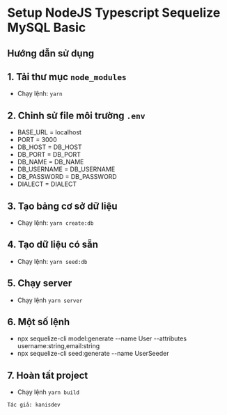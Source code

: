 # Setup NodeJS Typescript Sequelize MySQL Basic

## Hướng dẫn sử dụng

## 1. Tải thư mục `node_modules`

- Chạy lệnh: `yarn`

## 2. Chỉnh sử file môi trường `.env`

- BASE_URL = localhost
- PORT = 3000
- DB_HOST = DB_HOST
- DB_PORT = DB_PORT
- DB_NAME = DB_NAME
- DB_USERNAME = DB_USERNAME
- DB_PASSWORD = DB_PASSWORD
- DIALECT = DIALECT

## 3. Tạo bảng cơ sở dữ liệu

- Chạy lệnh: `yarn create:db`

## 4. Tạo dữ liệu có sẵn

- Chạy lệnh: `yarn seed:db`

## 5. Chạy server

- Chạy lệnh `yarn server`

## 6. Một số lệnh

- npx sequelize-cli model:generate --name User --attributes username:string,email:string
- npx sequelize-cli seed:generate --name UserSeeder

## 7. Hoàn tất project

- Chạy lệnh `yarn build`

```
Tác giả: kanisdev
```

